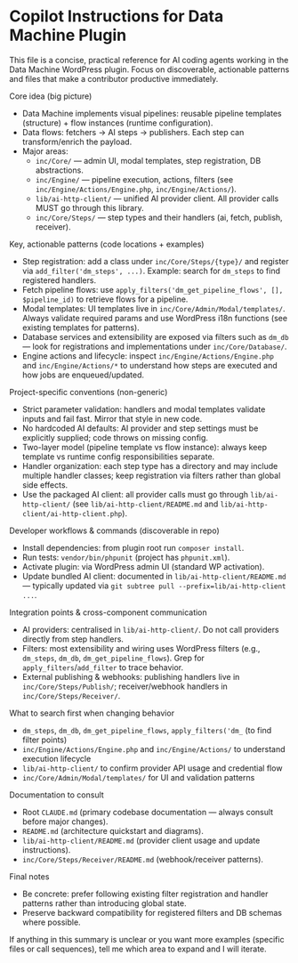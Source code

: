 # Copilot Instructions for Data Machine Plugin

This file is a concise, practical reference for AI coding agents working in the Data Machine WordPress plugin. Focus on discoverable, actionable patterns and files that make a contributor productive immediately.

Core idea (big picture)
- Data Machine implements visual pipelines: reusable pipeline templates (structure) + flow instances (runtime configuration).
- Data flows: fetchers → AI steps → publishers. Each step can transform/enrich the payload.
- Major areas:
  - `inc/Core/` — admin UI, modal templates, step registration, DB abstractions.
  - `inc/Engine/` — pipeline execution, actions, filters (see `inc/Engine/Actions/Engine.php`, `inc/Engine/Actions/`).
  - `lib/ai-http-client/` — unified AI provider client. All provider calls MUST go through this library.
  - `inc/Core/Steps/` — step types and their handlers (ai, fetch, publish, receiver).

Key, actionable patterns (code locations + examples)
- Step registration: add a class under `inc/Core/Steps/{type}/` and register via `add_filter('dm_steps', ...)`. Example: search for `dm_steps` to find registered handlers.
- Fetch pipeline flows: use `apply_filters('dm_get_pipeline_flows', [], $pipeline_id)` to retrieve flows for a pipeline.
- Modal templates: UI templates live in `inc/Core/Admin/Modal/templates/`. Always validate required params and use WordPress i18n functions (see existing templates for patterns).
- Database services and extensibility are exposed via filters such as `dm_db` — look for registrations and implementations under `inc/Core/Database/`.
- Engine actions and lifecycle: inspect `inc/Engine/Actions/Engine.php` and `inc/Engine/Actions/*` to understand how steps are executed and how jobs are enqueued/updated.

Project-specific conventions (non-generic)
- Strict parameter validation: handlers and modal templates validate inputs and fail fast. Mirror that style in new code.
- No hardcoded AI defaults: AI provider and step settings must be explicitly supplied; code throws on missing config.
- Two-layer model (pipeline template vs flow instance): always keep template vs runtime config responsibilities separate.
- Handler organization: each step type has a directory and may include multiple handler classes; keep registration via filters rather than global side effects.
- Use the packaged AI client: all provider calls must go through `lib/ai-http-client/` (see `lib/ai-http-client/README.md` and `lib/ai-http-client/ai-http-client.php`).

Developer workflows & commands (discoverable in repo)
- Install dependencies: from plugin root run `composer install`.
- Run tests: `vendor/bin/phpunit` (project has `phpunit.xml`).
- Activate plugin: via WordPress admin UI (standard WP activation).
- Update bundled AI client: documented in `lib/ai-http-client/README.md` — typically updated via `git subtree pull --prefix=lib/ai-http-client ...`.

Integration points & cross-component communication
- AI providers: centralised in `lib/ai-http-client/`. Do not call providers directly from step handlers.
- Filters: most extensibility and wiring uses WordPress filters (e.g., `dm_steps`, `dm_db`, `dm_get_pipeline_flows`). Grep for `apply_filters`/`add_filter` to trace behavior.
- External publishing & webhooks: publishing handlers live in `inc/Core/Steps/Publish/`; receiver/webhook handlers in `inc/Core/Steps/Receiver/`.

What to search first when changing behavior
- `dm_steps`, `dm_db`, `dm_get_pipeline_flows`, `apply_filters('dm_` (to find filter points)
- `inc/Engine/Actions/Engine.php` and `inc/Engine/Actions/` to understand execution lifecycle
- `lib/ai-http-client/` to confirm provider API usage and credential flow
- `inc/Core/Admin/Modal/templates/` for UI and validation patterns

Documentation to consult
- Root `CLAUDE.md` (primary codebase documentation — always consult before major changes).
- `README.md` (architecture quickstart and diagrams).
- `lib/ai-http-client/README.md` (provider client usage and update instructions).
- `inc/Core/Steps/Receiver/README.md` (webhook/receiver patterns).

Final notes
- Be concrete: prefer following existing filter registration and handler patterns rather than introducing global state.
- Preserve backward compatibility for registered filters and DB schemas where possible.

If anything in this summary is unclear or you want more examples (specific files or call sequences), tell me which area to expand and I will iterate.
